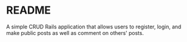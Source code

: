 # README

A simple CRUD Rails application that allows users to register, login, and make public posts as well as comment on others' posts.